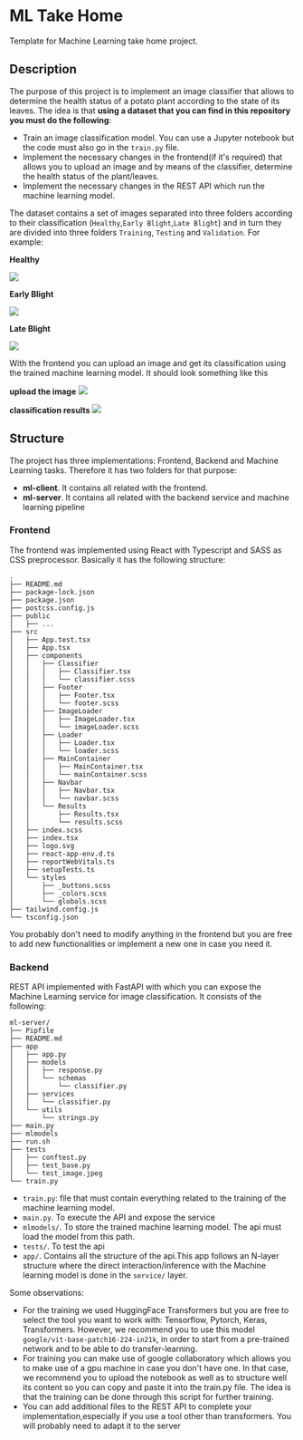# ML Take Home
Template for Machine Learning take home project.


## Description

The purpose of this project is to implement an image classifier that allows to determine the health status of a potato plant according to the state of its leaves. The idea is that **using a dataset that you can find in this repository you must do the following**:

 - Train an image classification model. You can use a Jupyter notebook but the code must also go in the `train.py` file. 
 - Implement the necessary changes in the frontend(if it's required) that allows you to upload an image and by means of the classifier, determine the health status of the plant/leaves. 
 - Implement  the necessary changes in the  REST API which run the machine learning model. 

The dataset contains a set of images separated into three folders according to their classification (`Healthy`,`Early Blight`,`Late Blight`) and in turn they are divided into three folders `Training`, `Testing` and `Validation`. For example:

**Healthy**

![](./images/Healthy_1.jpg)

**Early Blight**

![](./images/Early_Blight_3.jpg)

**Late Blight**

![](./images/Late_Blight_3.jpg)

With the frontend you can upload an image and get its classification using the trained machine learning model. It should look something like this 

**upload the image**
![](./images/frontend.png)

**classification results**
![](./images/frontend2.png)

## Structure

The project has three implementations: Frontend, Backend and Machine Learning tasks. Therefore it has two folders for that purpose:

 - **ml-client**. It contains all related with the frontend.
 - **ml-server**. It contains all related with the backend service and machine learning pipeline

 ### Frontend

 The frontend was implemented using React with Typescript and SASS as CSS preprocessor. Basically it has the following structure:

 ```
.
├── README.md
├── package-lock.json
├── package.json
├── postcss.config.js
├── public
│   ├── ...
├── src
│   ├── App.test.tsx
│   ├── App.tsx
│   ├── components
│   │   ├── Classifier
│   │   │   ├── Classifier.tsx
│   │   │   └── classifier.scss
│   │   ├── Footer
│   │   │   ├── Footer.tsx
│   │   │   └── footer.scss
│   │   ├── ImageLoader
│   │   │   ├── ImageLoader.tsx
│   │   │   └── imageLoader.scss
│   │   ├── Loader
│   │   │   ├── Loader.tsx
│   │   │   └── loader.scss
│   │   ├── MainContainer
│   │   │   ├── MainContainer.tsx
│   │   │   └── mainContainer.scss
│   │   ├── Navbar
│   │   │   ├── Navbar.tsx
│   │   │   └── navbar.scss
│   │   └── Results
│   │       ├── Results.tsx
│   │       └── results.scss
│   ├── index.scss
│   ├── index.tsx
│   ├── logo.svg
│   ├── react-app-env.d.ts
│   ├── reportWebVitals.ts
│   ├── setupTests.ts
│   └── styles
│       ├── _buttons.scss
│       ├── _colors.scss
│       └── globals.scss
├── tailwind.config.js
└── tsconfig.json
 ```

You probably don't need to modify anything in the frontend but you are free to add new functionalities or implement a new one in case you need it.

 ### Backend

REST API implemented with FastAPI with which you can expose the Machine Learning service for image classification. It consists of the following:

```
ml-server/
├── Pipfile
├── README.md
├── app
│   ├── app.py
│   ├── models
│   │   ├── response.py
│   │   └── schemas
│   │       └── classifier.py
│   ├── services
│   │   └── classifier.py
│   └── utils
│       └── strings.py
├── main.py
├── mlmodels
├── run.sh
├── tests
│   ├── conftest.py
│   ├── test_base.py
│   └── test_image.jpeg
└── train.py
```

- `train.py`: file that must contain everything related to the training of the machine learning model. 
- `main.py`. To execute the API and expose the service
- `mlmodels/`. To store the trained machine learning model. The api must load the model from this path.
- `tests/`. To test the api
- `app/`. Contains all the structure of the api.This app follows an N-layer structure where the direct interaction/inference with the Machine learning model is done in the `service/` layer. 

Some observations:

- For the training we used HuggingFace Transformers but you are free to select the tool you want to work with: Tensorflow, Pytorch, Keras, Transformers. However, we recommend you to use this model `google/vit-base-patch16-224-in21k`, in order to start from a pre-trained network and to be able to do transfer-learning.
- For training you can make use of google collaboratory which allows you to make use of a gpu machine in case you don't have one. In that case, we recommend you to upload the notebook as well as to structure well its content so you can copy and paste it into the train.py file. The idea is that the training can be done through this script for further training.
- You can add additional files to the REST API to complete your implementation,especially if you use a tool other than transformers. You will probably need to adapt it to the server


